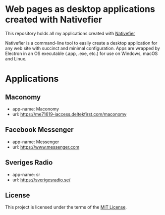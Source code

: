 # Web pages as desktop applications created with Nativefier

This repository holds all my applications created with [Nativefier](https://github.com/jiahaog/nativefier)

Nativefier is a command-line tool to easily create a desktop application for any web site with succinct and minimal configuration. Apps are wrapped by Electron in an OS executable (.app, .exe, etc.) for use on Windows, macOS and Linux.


# Applications
## Maconomy   
-  app-name: Maconomy   
-  url: https://me71619-iaccess.deltekfirst.com/maconomy
## Facebook Messenger   
-  app-name: Messenger   
-  url: https://www.messenger.com
## Sveriges Radio   
-  app-name: sr   
-  url: https://sverigesradio.se/




## License

This project is licensed under the terms of the [MIT License](LICENSE).
